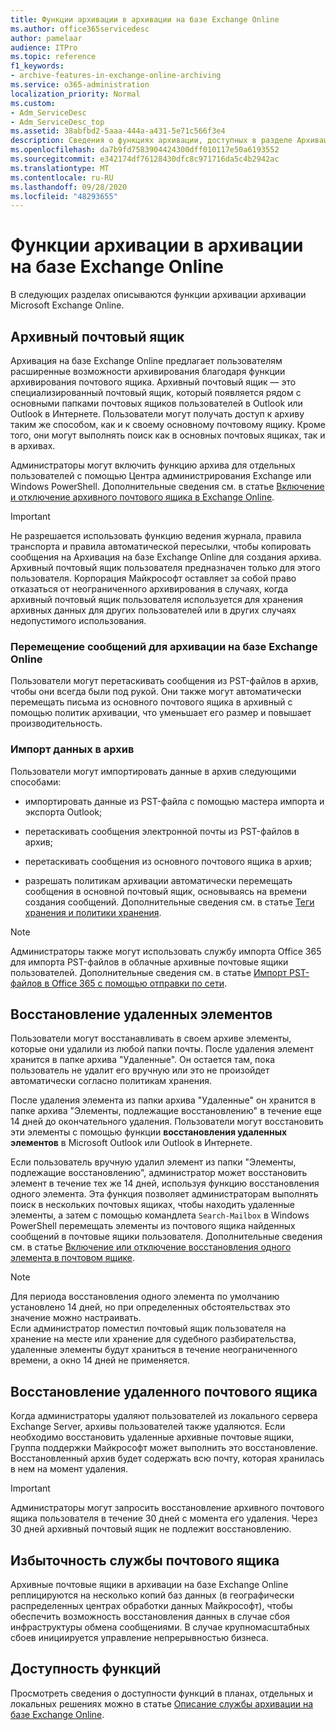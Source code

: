 ```yaml
---
title: Функции архивации в архивации на базе Exchange Online
ms.author: office365servicedesc
author: pamelaar
audience: ITPro
ms.topic: reference
f1_keywords:
- archive-features-in-exchange-online-archiving
ms.service: o365-administration
localization_priority: Normal
ms.custom:
- Adm_ServiceDesc
- Adm_ServiceDesc_top
ms.assetid: 38abfbd2-5aaa-444a-a431-5e71c566f3e4
description: Сведения о функциях архивации, доступных в разделе Архивация Microsoft Exchange Online.
ms.openlocfilehash: da7b9fd7583904424300dff010117e50a6193552
ms.sourcegitcommit: e342174df76128430dfc8c971716da5c4b2942ac
ms.translationtype: MT
ms.contentlocale: ru-RU
ms.lasthandoff: 09/28/2020
ms.locfileid: "48293655"
---
```

# <a name="archive-features-in-exchange-online-archiving"></a>Функции архивации в архивации на базе Exchange Online

В следующих разделах описываются функции архивации архивации Microsoft Exchange Online.
  
## <a name="archive-mailbox"></a>Архивный почтовый ящик

Архивация на базе Exchange Online предлагает пользователям расширенные возможности архивирования благодаря функции архивирования почтового ящика. Архивный почтовый ящик — это специализированный почтовый ящик, который появляется рядом с основными папками почтовых ящиков пользователей в Outlook или Outlook в Интернете. Пользователи могут получать доступ к архиву таким же способом, как и к своему основному почтовому ящику. Кроме того, они могут выполнять поиск как в основных почтовых ящиках, так и в архивах.
  
Администраторы могут включить функцию архива для отдельных пользователей с помощью Центра администрирования Exchange или Windows PowerShell. Дополнительные сведения см. в статье [Включение и отключение архивного почтового ящика в Exchange Online](https://docs.microsoft.com/office365/securitycompliance/enable-archive-mailboxes).
  
> [!IMPORTANT]
>  Не разрешается использовать функцию ведения журнала, правила транспорта и правила автоматической пересылки, чтобы копировать сообщения на Архивация на базе Exchange Online для создания архива. <br/>
>  Архивный почтовый ящик пользователя предназначен только для этого пользователя. Корпорация Майкрософт оставляет за собой право отказаться от неограниченного архивирования в случаях, когда архивный почтовый ящик пользователя используется для хранения архивных данных для других пользователей или в других случаях недопустимого использования.
  
### <a name="move-messages-to-exchange-online-archiving"></a>Перемещение сообщений для архивации на базе Exchange Online

Пользователи могут перетаскивать сообщения из PST-файлов в архив, чтобы они всегда были под рукой. Они также могут автоматически перемещать письма из основного почтового ящика в архивный с помощью политик архивации, что уменьшает его размер и повышает производительность. 
  
### <a name="import-data-to-the-archive"></a>Импорт данных в архив

Пользователи могут импортировать данные в архив следующими способами:
  
- импортировать данные из PST-файла с помощью мастера импорта и экспорта Outlook;
    
- перетаскивать сообщения электронной почты из PST-файлов в архив;
    
- перетаскивать сообщения из основного почтового ящика в архив;
    
- разрешать политикам архивации автоматически перемещать сообщения в основной почтовый ящик, основываясь на времени создания сообщений. Дополнительные сведения см. в статье [Теги хранения и политики хранения](https://docs.microsoft.com/Exchange/policy-and-compliance/mrm/retention-tags-and-retention-policies).
    
> [!NOTE]
> Администраторы также могут использовать службу импорта Office 365 для импорта PST-файлов в облачные архивные почтовые ящики пользователей. Дополнительные сведения см. в статье [Импорт PST-файлов в Office 365 с помощью отправки по сети](https://docs.microsoft.com/office365/securitycompliance/use-network-upload-to-import-pst-files). 
  
## <a name="deleted-item-recovery"></a>Восстановление удаленных элементов

Пользователи могут восстанавливать в своем архиве элементы, которые они удалили из любой папки почты. После удаления элемент хранится в папке архива "Удаленные". Он остается там, пока пользователь не удалит его вручную или это не произойдет автоматически согласно политикам хранения.
  
После удаления элемента из папки архива "Удаленные" он хранится в папке архива "Элементы, подлежащие восстановлению" в течение еще 14 дней до окончательного удаления. Пользователи могут восстановить эти элементы с помощью функции **восстановления удаленных элементов** в Microsoft Outlook или Outlook в Интернете. 
  
Если пользователь вручную удалил элемент из папки "Элементы, подлежащие восстановлению", администратор может восстановить элемент в течение тех же 14 дней, используя функцию восстановления одного элемента. Эта функция позволяет администраторам выполнять поиск в нескольких почтовых ящиках, чтобы находить удаленные элементы, а затем с помощью командлета  `Search-Mailbox` в Windows PowerShell перемещать элементы из почтового ящика найденных сообщений в почтовые ящики пользователя. Дополнительные сведения см. в статье [Включение или отключение восстановления одного элемента в почтовом ящике](https://docs.microsoft.com/office365/securitycompliance/use-network-upload-to-import-pst-files).
  
> [!NOTE]
>  Для периода восстановления одного элемента по умолчанию установлено 14 дней, но при определенных обстоятельствах это значение можно настраивать. <br/>
>  Если администратор поместил почтовый ящик пользователя на хранение на месте или хранение для судебного разбирательства, удаленные элементы будут храниться в течение неограниченного времени, а окно 14 дней не применяется. 
  
## <a name="deleted-mailbox-recovery"></a>Восстановление удаленного почтового ящика

Когда администраторы удаляют пользователей из локального сервера Exchange Server, архивы пользователей также удаляются. Если необходимо восстановить удаленные архивные почтовые ящики, Группа поддержки Майкрософт может выполнить это восстановление. Восстановленный архив будет содержать всю почту, которая хранилась в нем на момент удаления.
  
> [!IMPORTANT]
> Администраторы могут запросить восстановление архивного почтового ящика пользователя в течение 30 дней с момента его удаления. Через 30 дней архивный почтовый ящик не подлежит восстановлению. 
  
## <a name="mailbox-service-redundancy"></a>Избыточность службы почтового ящика

Архивные почтовые ящики в архивации на базе Exchange Online реплицируются на несколько копий баз данных (в географически распределенных центрах обработки данных Майкрософт), чтобы обеспечить возможность восстановления данных в случае сбоя инфраструктуры обмена сообщениями. В случае крупномасштабных сбоев инициируется управление непрерывностью бизнеса. 
  
## <a name="feature-availability"></a>Доступность функций

Просмотреть сведения о доступности функций в планах, отдельных и локальных решениях можно в статье [Описание службы архивации на базе Exchange Online](exchange-online-archiving-service-description.md).
  
